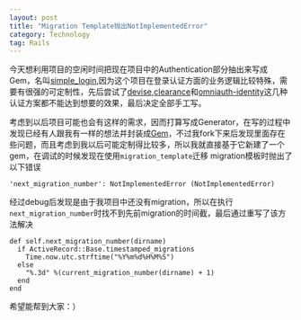 ```yaml
---
layout: post
title: "Migration Template抛出NotImplementedError"
category: Technology
tag: Rails
---
```


今天想利用项目的空闲时间把现在项目中的Authentication部分抽出来写成Gem，名叫[simple_login](https://github.com/zernel/simple_login),因为这个项目在登录认证方面的业务逻辑比较特殊，需要有很强的可定制性，先后尝试了[devise](https://github.com/plataformatec/devise),[clearance](https://github.com/thoughtbot/clearance)和[omniauth-identity](https://github.com/intridea/omniauth-identity)这几种认证方案都不能达到想要的效果，最后决定全部手工写。

考虑到以后项目可能也会有这样的需求，因而打算写成Generator，在写的过程中发现已经有人跟我有一样的想法并封装成[Gem](https://github.com/designium/simple-login)，不过我fork下来后发现里面存在些问题，而且考虑到我以后可能定制得比较多，所以我就直接基于它新建了一个gem，在调试的时候发现在使用`migration_template`迁移 migration模板时抛出了以下错误

    'next_migration_number': NotImplementedError (NotImplementedError)

经过debug后发现是由于我项目中还没有migration，所以在执行`next_migration_number`时找不到先前migration的时间截，最后通过重写了该方法解决

    def self.next_migration_number(dirname)
      if ActiveRecord::Base.timestamped_migrations
        Time.now.utc.strftime("%Y%m%d%H%M%S")
      else
        "%.3d" %(current_migration_number(dirname) + 1)
      end
    end

希望能帮到大家：）
